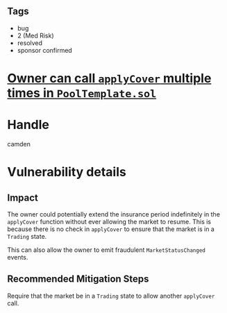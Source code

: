 ## Tags

- bug
- 2 (Med Risk)
- resolved
- sponsor confirmed

# [Owner can call `applyCover` multiple times in `PoolTemplate.sol`](https://github.com/code-423n4/2022-01-insure-findings/issues/160) 

# Handle

camden


# Vulnerability details

## Impact
The owner could potentially extend the insurance period indefinitely in the `applyCover` function without ever allowing the market to resume. This is because there is no check in `applyCover` to ensure that the market is in a `Trading` state.

This can also allow the owner to emit fraudulent `MarketStatusChanged` events.

## Recommended Mitigation Steps
Require that the market be in a `Trading` state to allow another `applyCover` call.

